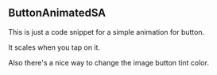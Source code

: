 ## ButtonAnimatedSA

This is just a code snippet for a simple animation for button.

It scales when you tap on it.

Also there's a nice way to change the image button tint color.
